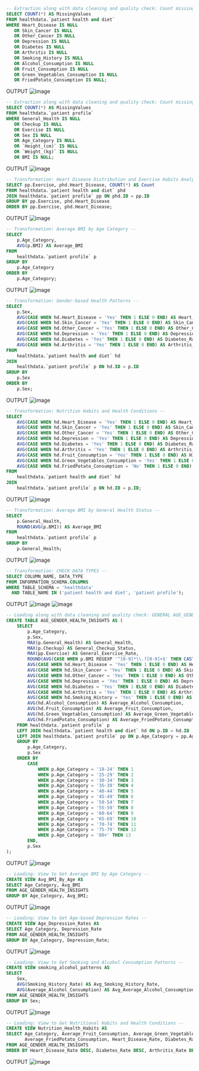 ```sql
-- Extraction along with data cleaning and quality check: Count missing values in patient health and diet table --
SELECT COUNT(*) AS MissingValues
FROM healthdata.`patient health and diet`
WHERE Heart_Disease IS NULL
   OR Skin_Cancer IS NULL
   OR Other_Cancer IS NULL
   OR Depression IS NULL
   OR Diabetes IS NULL
   OR Arthritis IS NULL
   OR Smoking_History IS NULL
   OR Alcohol_Consumption IS NULL
   OR Fruit_Consumption IS NULL
   OR Green_Vegetables_Consumption IS NULL
   OR FriedPotato_Consumption IS NULL;
```
OUTPUT
![image](https://github.com/VinithaVarghese/DATA-1202-FINAL-ASSIGNMENT/assets/138626409/9fb4e705-5920-4e84-a390-c941b5eea305)

```sql
-- Extraction along with data cleaning and quality check: Count missing values in patient profile table --
SELECT COUNT(*) AS MissingValues
FROM healthdata.`patient profile`
WHERE General_Health IS NULL
   OR Checkup IS NULL
   OR Exercise IS NULL
   OR Sex IS NULL
   OR Age_Category IS NULL
   OR `Height_(cm)` IS NULL
   OR `Weight_(kg)` IS NULL
   OR BMI IS NULL;
```
OUTPUT
![image](https://github.com/VinithaVarghese/DATA-1202-FINAL-ASSIGNMENT/assets/138626409/7f922dab-29d4-4ea0-949d-0752a8726119)

```sql
-- Transformation: Heart Disease Distribution and Exercise Habits Analysis --
SELECT pp.Exercise, phd.Heart_Disease, COUNT(*) AS Count
FROM healthdata.`patient health and diet` phd
JOIN healthdata.`patient profile` pp ON phd.ID = pp.ID
GROUP BY pp.Exercise, phd.Heart_Disease
ORDER BY pp.Exercise, phd.Heart_Disease;
```
OUTPUT
![image](https://github.com/VinithaVarghese/DATA-1202-FINAL-ASSIGNMENT/assets/138626409/d5e2c3a7-0543-431f-b15a-ad2b2497330f)
```sql
-- Transformation: Average BMI by Age Category --
SELECT
    p.Age_Category,
    AVG(p.BMI) AS Average_BMI
FROM
    healthdata.`patient profile` p
GROUP BY
    p.Age_Category
ORDER BY
    p.Age_Category;
```
OUTPUT
![image](https://github.com/VinithaVarghese/DATA-1202-FINAL-ASSIGNMENT/assets/138626409/8c81d9fa-b497-4bb4-854a-f03f804a0779)

```sql
-- Transformation: Gender-based Health Patterns --
SELECT
    p.Sex,
    AVG(CASE WHEN hd.Heart_Disease = 'Yes' THEN 1 ELSE 0 END) AS Heart_Disease_Rate,
    AVG(CASE WHEN hd.Skin_Cancer = 'Yes' THEN 1 ELSE 0 END) AS Skin_Cancer_Rate,
    AVG(CASE WHEN hd.Other_Cancer = 'Yes' THEN 1 ELSE 0 END) AS Other_Cancer_Rate,
    AVG(CASE WHEN hd.Depression = 'Yes' THEN 1 ELSE 0 END) AS Depression_Rate,
    AVG(CASE WHEN hd.Diabetes = 'Yes' THEN 1 ELSE 0 END) AS Diabetes_Rate,
    AVG(CASE WHEN hd.Arthritis = 'Yes' THEN 1 ELSE 0 END) AS Arthritis_Rate
FROM
    healthdata.`patient health and diet` hd
JOIN
    healthdata.`patient profile` p ON hd.ID = p.ID
GROUP BY
    p.Sex
ORDER BY
    p.Sex;
```
OUTPUT
![image](https://github.com/VinithaVarghese/DATA-1202-FINAL-ASSIGNMENT/assets/138626409/a1d0cbf4-0083-4186-966c-d32a71d2fad0)

```sql
-- Transformation: Nutrition Habits and Health Conditions --
SELECT
    AVG(CASE WHEN hd.Heart_Disease = 'Yes' THEN 1 ELSE 0 END) AS Heart_Disease_Rate,
    AVG(CASE WHEN hd.Skin_Cancer = 'Yes' THEN 1 ELSE 0 END) AS Skin_Cancer_Rate,
    AVG(CASE WHEN hd.Other_Cancer = 'Yes' THEN 1 ELSE 0 END) AS Other_Cancer_Rate,
    AVG(CASE WHEN hd.Depression = 'Yes' THEN 1 ELSE 0 END) AS Depression_Rate,
    AVG(CASE WHEN hd.Diabetes = 'Yes' THEN 1 ELSE 0 END) AS Diabetes_Rate,
    AVG(CASE WHEN hd.Arthritis = 'Yes' THEN 1 ELSE 0 END) AS Arthritis_Rate,
    AVG(CASE WHEN hd.Fruit_Consumption = 'Yes' THEN 1 ELSE 0 END) AS High_Fruit_Consumption_Rate,
    AVG(CASE WHEN hd.Green_Vegetables_Consumption = 'Yes' THEN 1 ELSE 0 END) AS High_Green_Vegetables_Consumption_Rate,
    AVG(CASE WHEN hd.FriedPotato_Consumption = 'No' THEN 1 ELSE 0 END) AS Low_FriedPotato_Consumption_Rate
FROM
    healthdata.`patient health and diet` hd
JOIN
    healthdata.`patient profile` p ON hd.ID = p.ID;
```
OUTPUT
![image](https://github.com/VinithaVarghese/DATA-1202-FINAL-ASSIGNMENT/assets/138626409/997d428e-a686-49f9-8157-ddee40c6a096)

```sql
-- Transformation: Average BMI by General Health Status --
SELECT
    p.General_Health,
    ROUND(AVG(p.BMI)) AS Average_BMI
FROM
    healthdata.`patient profile` p
GROUP BY
    p.General_Health;
```
OUTPUT
![image](https://github.com/VinithaVarghese/DATA-1202-FINAL-ASSIGNMENT/assets/138626409/d32816d5-47e7-4ed4-99bc-ab122fb40e02)

```sql
-- Transformation: CHECK DATA TYPES --
SELECT COLUMN_NAME, DATA_TYPE
FROM INFORMATION_SCHEMA.COLUMNS
WHERE TABLE_SCHEMA = 'healthdata'
  AND TABLE_NAME IN ('patient health and diet', 'patient profile');    
```
OUTPUT
![image](https://github.com/VinithaVarghese/DATA-1202-FINAL-ASSIGNMENT/assets/138626409/6b82e51c-0de3-4aee-9dff-0ad609bbfba3)
![image](https://github.com/VinithaVarghese/DATA-1202-FINAL-ASSIGNMENT/assets/138626409/1dbf0df4-d585-4bc4-bf2d-be1fe89d074a)

```sql
-- Loading along with data cleaning and quality check: GENERAL AGE_GENDER_HEALTH_INSIGHTS -- 
CREATE TABLE AGE_GENDER_HEALTH_INSIGHTS AS (
    SELECT
        p.Age_Category,
        p.Sex,
        MAX(p.General_Health) AS General_Health,
        MAX(p.Checkup) AS General_Checkup_Status,
        MAX(pp.Exercise) AS General_Exercise_Rate,
        ROUND(AVG(CASE WHEN p.BMI REGEXP '^[0-9]*\\.?[0-9]+$' THEN CAST(p.BMI AS DOUBLE) ELSE NULL END), 2) AS Avg_BMI,
        AVG(CASE WHEN hd.Heart_Disease = 'Yes' THEN 1 ELSE 0 END) AS Heart_Disease_Rate,
        AVG(CASE WHEN hd.Skin_Cancer = 'Yes' THEN 1 ELSE 0 END) AS Skin_Cancer_Rate,
        AVG(CASE WHEN hd.Other_Cancer = 'Yes' THEN 1 ELSE 0 END) AS Other_Cancer_Rate,
        AVG(CASE WHEN hd.Depression = 'Yes' THEN 1 ELSE 0 END) AS Depression_Rate,
        AVG(CASE WHEN hd.Diabetes = 'Yes' THEN 1 ELSE 0 END) AS Diabetes_Rate,
        AVG(CASE WHEN hd.Arthritis = 'Yes' THEN 1 ELSE 0 END) AS Arthritis_Rate,
        AVG(CASE WHEN hd.Smoking_History = 'Yes' THEN 1 ELSE 0 END) AS Smoking_History_Rate,
        AVG(hd.Alcohol_Consumption) AS Average_Alcohol_Consumption,
        AVG(hd.Fruit_Consumption) AS Average_Fruit_Consumption,
        AVG(hd.Green_Vegetables_Consumption) AS Average_Green_Vegetables_Consumption,
        AVG(hd.FriedPotato_Consumption) AS Average_FriedPotato_Consumption
    FROM healthdata.`patient profile` p
    LEFT JOIN healthdata.`patient health and diet` hd ON p.ID = hd.ID
    LEFT JOIN healthdata.`patient profile` pp ON p.Age_Category = pp.Age_Category AND p.Sex = pp.Sex
    GROUP BY
        p.Age_Category,
        p.Sex
    ORDER BY
        CASE
            WHEN p.Age_Category = '18-24' THEN 1
            WHEN p.Age_Category = '25-29' THEN 2
            WHEN p.Age_Category = '30-34' THEN 3
            WHEN p.Age_Category = '35-39' THEN 4
            WHEN p.Age_Category = '40-44' THEN 5
            WHEN p.Age_Category = '45-49' THEN 6
            WHEN p.Age_Category = '50-54' THEN 7
            WHEN p.Age_Category = '55-59' THEN 8
            WHEN p.Age_Category = '60-64' THEN 9
            WHEN p.Age_Category = '65-69' THEN 10
            WHEN p.Age_Category = '70-74' THEN 11
            WHEN p.Age_Category = '75-79' THEN 12
            WHEN p.Age_Category = '80+' THEN 13
        END,
        p.Sex
);
```
OUTPUT
![image](https://github.com/VinithaVarghese/DATA-1202-FINAL-ASSIGNMENT/assets/138626409/a3d69ff4-c9c1-441a-94ca-1e6c1a6930b9)

```sql
-- Loading: View to Get Average BMI by Age Category --
CREATE VIEW Avg_BMI_By_Age AS
SELECT Age_Category, Avg_BMI
FROM AGE_GENDER_HEALTH_INSIGHTS
GROUP BY Age_Category, Avg_BMI;
```
OUTPUT
![image](https://github.com/VinithaVarghese/DATA-1202-FINAL-ASSIGNMENT/assets/138626409/10260ebf-37bd-46fd-825e-81443d66a010)

```sql
-- Loading: View to Get Age-based Depression Rates --
CREATE VIEW Age_Depression_Rates AS
SELECT Age_Category, Depression_Rate
FROM AGE_GENDER_HEALTH_INSIGHTS
GROUP BY Age_Category, Depression_Rate;
```
OUTPUT
![image](https://github.com/VinithaVarghese/DATA-1202-FINAL-ASSIGNMENT/assets/138626409/b00ab384-3ee3-4407-8cab-18f2b923f496)

```sql
-- Loading: View to Get Smoking and Alcohol Consumption Patterns --
CREATE VIEW smoking_alcohol_patterns AS
SELECT
    Sex,
    AVG(Smoking_History_Rate) AS Avg_Smoking_History_Rate,
    AVG(Average_Alcohol_Consumption) AS Avg_Average_Alcohol_Consumption
FROM AGE_GENDER_HEALTH_INSIGHTS
GROUP BY Sex;
```
OUTPUT
![image](https://github.com/VinithaVarghese/DATA-1202-FINAL-ASSIGNMENT/assets/138626409/dceb704e-530f-4503-9d2a-a5bf914ee301)

```sql
-- Loading: View to Get Nutritional Habits and Health Conditions --
CREATE VIEW Nutrition_Health_Habits AS
SELECT Age_Category, Average_Fruit_Consumption, Average_Green_Vegetables_Consumption,
       Average_FriedPotato_Consumption, Heart_Disease_Rate, Diabetes_Rate, Arthritis_Rate
FROM AGE_GENDER_HEALTH_INSIGHTS
ORDER BY Heart_Disease_Rate DESC, Diabetes_Rate DESC, Arthritis_Rate DESC;
```
OUTPUT
![image](https://github.com/VinithaVarghese/DATA-1202-FINAL-ASSIGNMENT/assets/138626409/622a0256-1be3-4b00-aaa7-947a0e56b1a9)

